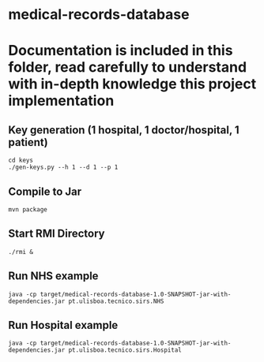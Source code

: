 # medical-records-database

# Documentation is included in this folder, read carefully to understand with in-depth knowledge this project implementation

## Key generation (1 hospital, 1 doctor/hospital, 1 patient)
```
cd keys
./gen-keys.py --h 1 --d 1 --p 1
```

## Compile to Jar
```
mvn package
```

## Start RMI Directory
```
./rmi &
```

## Run NHS example
```
java -cp target/medical-records-database-1.0-SNAPSHOT-jar-with-dependencies.jar pt.ulisboa.tecnico.sirs.NHS
``` 

## Run Hospital example
```
java -cp target/medical-records-database-1.0-SNAPSHOT-jar-with-dependencies.jar pt.ulisboa.tecnico.sirs.Hospital


